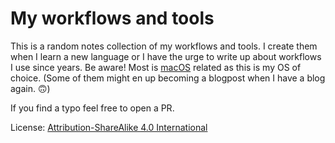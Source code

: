 # My workflows and tools

This is a random notes collection of my workflows and tools. I create them when I learn a new language or I have the urge to write up about workflows I use since years. Be aware! Most is [macOS](http://www.apple.com/macos) related as this is my OS of choice. (Some of them might en up becoming a blogpost when I have a blog again. 🙃)

If you find a typo feel free to open a PR.

License: [Attribution-ShareAlike 4.0 International](https://creativecommons.org/licenses/by-sa/4.0/)